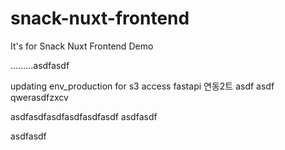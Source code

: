 # snack-nuxt-frontend
It's for Snack Nuxt Frontend Demo

.........asdfasdf

updating env_production for s3 access
fastapi 연동2트
asdf
asdf
qwerasdfzxcv


asdfasdfasdfasdfasdfasdf
asdfasdf


asdfasdf
